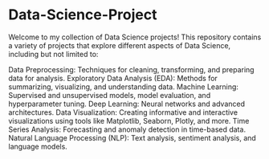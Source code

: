 # Data-Science-Project
Welcome to my collection of Data Science projects! This repository contains a variety of projects that explore different aspects of Data Science, including but not limited to:

Data Preprocessing: Techniques for cleaning, transforming, and preparing data for analysis.
Exploratory Data Analysis (EDA): Methods for summarizing, visualizing, and understanding data.
Machine Learning: Supervised and unsupervised models, model evaluation, and hyperparameter tuning.
Deep Learning: Neural networks and advanced architectures.
Data Visualization: Creating informative and interactive visualizations using tools like Matplotlib, Seaborn, Plotly, and more.
Time Series Analysis: Forecasting and anomaly detection in time-based data.
Natural Language Processing (NLP): Text analysis, sentiment analysis, and language models.
